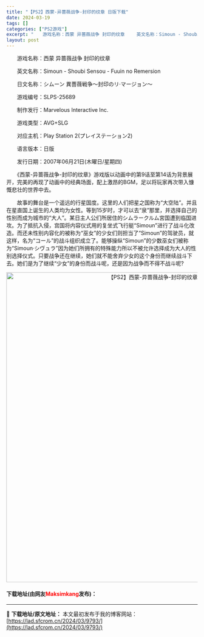 ```yaml
---
title: "【PS2】西蒙-异蔷薇战争-封印的纹章 日版下载"
date: 2024-03-19
tags: []
categories: ["PS2游戏"]
excerpt: "　　游戏名称：西蒙 异蔷薇战争 封印的纹章 　　英文名称：Simoun - Shoubi Sensou - Fuuin no Remersion 　　日文名称：シムーン 異薔薇戦争～封印のリ&middot;マージョン～ 　　游戏编号：SLPS-25689 　　制作发行：Marvelous Inter&hellip;"
layout: post
---
```


 <p>　　游戏名称：西蒙 异蔷薇战争 封印的纹章</p> <p>　　英文名称：Simoun - Shoubi Sensou - Fuuin no Remersion</p> <p>　　日文名称：シムーン 異薔薇戦争～封印のリ&middot;マージョン～</p> <p>　　游戏编号：SLPS-25689</p> <p>　　制作发行：Marvelous Interactive Inc.</p> <p>　　游戏类型：AVG+SLG</p> <p>　　对应主机：Play Station 2(プレイステーション2)</p> <p>　　语言版本：日版</p> <p>　　发行日期：2007年06月21日(木曜日/星期四)</p> <p>　　《西蒙-异蔷薇战争-封印的纹章》游戏版以动画中的第9话至第14话为背景展开，完美的再现了动画中的经典场面，配上激昂的BGM，足以将玩家再次带入慷慨悲壮的世界中去。</p> <p>　　故事的舞台是一个遥远的行星国度。这里的人们把星之国称为&ldquo;大空陆&rdquo;。并且在星直国上诞生的人类均为女性。等到15岁时，才可以去&ldquo;泉&rdquo;那里，并选择自己的性别而成为城市的&ldquo;大人&rdquo;。某日主人公们所居住的シムラークルム宮国遭到临国进攻。为了抵抗入侵，宫国将内容仪式用的复坐式飞行艇&ldquo;Simoun&rdquo;进行了战斗化改造。而还未性别内容化的被称为&ldquo;巫女&rdquo;的少女们则担当了&ldquo;Simoun&rdquo;的驾驶员，就这样，名为&ldquo;コール&rdquo;的战斗组织成立了。能够操纵&ldquo;Simoun&rdquo;的少数巫女们被称为&ldquo;Simoun&middot;シヴュラ&rdquo;因为她们所拥有的特殊能力所以不被允许选择成为大人的性别选择仪式。只要战争还在继续，她们就不能舍弃少女的这个身份而继续战斗下去。她们是为了继续&ldquo;少女&rdquo;的身份而战斗呢，还是因为战争而不得不战斗呢?</p> <p align="center"><img align="" border="0" src="https://lad.sfcrom.cn/wp-content/uploads/2024/03/20240319_65f998cf2304b.jpg" width="816" alt="【PS2】西蒙-异蔷薇战争-封印的纹章 日版下载" /></p> <p><h4>下载地址(由网友<font color="red">Maksimkang</font>发布)：</h4></p> 

---
📖 **下载地址/原文地址：** 本文最初发布于我的博客网站：[https://lad.sfcrom.cn/2024/03/9793/](https://lad.sfcrom.cn/2024/03/9793/)
